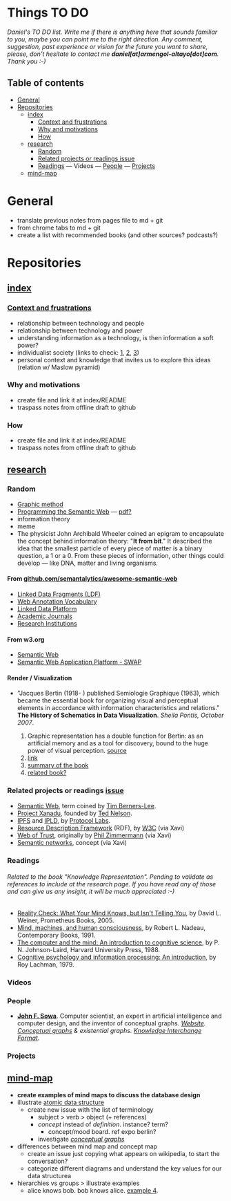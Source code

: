 # Things TO DO

*Daniel's TO DO list. Write me if there is anything here that sounds familiar to you, maybe you can point me to the right direction. Any comment, suggestion, past experience or vision for the future you want to share, please, don't hesitate to contact me **daniel[at]armengol-altayo[dot]com**. Thank you :-)*

## Table of contents

- [General](#general)
- [Repositories](#repositories)
    - [index](#index)
        - [Context and frustrations](#context)
        - [Why and motivations](#why)
        - [How](#how)
    - [research](#research)
        - [Random](#random)
        - [Related projects or readings issue](#related-projects-or-readings-issue)
        - [Readings](#readings) — Videos — [People](#people) — [Projects](#projects)
    - [mind-map](#mind-map)

# <a id="general">General</a>

- translate previous notes from pages file to md + git
- from chrome tabs to md + git
- create a list with recommended books (and other sources? podcasts?)

# <a id="repositories">Repositories</a>

## <a id="index">[index](https://github.com/interplanetarymindmap/index)</a>

### <a id="context">[Context and frustrations]((https://github.com/interplanetarymindmap/index/blob/master/1-context.md))</a>

- relationship between technology and people  
- relationship between technology and power  
- understanding information as a technology, is then information a soft power?  
- individualist society (links to check: [1](https://www.theobjectivestandard.com/issues/2012-spring/individualism-collectivism/), [2](https://www.verywellmind.com/what-are-individualistic-cultures-2795273), [3](https://en.wikipedia.org/wiki/Individualistic_culture))
- personal context and knowledge that invites us to explore this ideas (relation w/ Maslow pyramid) 

### <a id="why">Why and motivations</a>

- create file and link it at index/README
- traspass notes from offline draft to github

### <a id="how">How</a>

- create file and link it at index/README
- traspass notes from offline draft to github

## [research](https://github.com/interplanetarymindmap/research)

### <a id="random">Random</a>

- [Graphic method](https://github.com/interplanetarymindmap/research/blob/master/README.md#graphic-method)
- [Programming the Semantic Web](http://shop.oreilly.com/product/9780596153823.do) — [pdf?](https://www.researchgate.net/publication/236860217_Programming_The_Semantic_Web)
- information theory
- meme
- The physicist John Archibald Wheeler coined an epigram to encapsulate the concept behind information theory: "**It from bit**." It described the idea that the smallest particle of every piece of matter is a binary question, a 1 or a 0. From these pieces of information, other things could develop — like DNA, matter and living organisms.

#### From [github.com/semantalytics/awesome-semantic-web](https://github.com/semantalytics/awesome-semantic-web)

- [Linked Data Fragments (LDF)](http://linkeddatafragments.org/)
- [Web Annotation Vocabulary](https://www.w3.org/TR/annotation-vocab/)
- [Linked Data Platform](https://www.w3.org/TR/ldp-primer/)
- [Academic Journals](https://github.com/semantalytics/awesome-semantic-web#academic-journals)
- [Research Institutions](https://github.com/semantalytics/awesome-semantic-web#research-institutions)

#### From w3.org

- [Semantic Web](https://www.w3.org/2000/01/sw/Overview.html)
- [Semantic Web Application Platform - SWAP](https://www.w3.org/2000/10/swap/)

#### Render / Visualization
- "Jacques Bertin (1918- ) published Semiologie Graphique (1963), which became the essential book for organizing visual and perceptual elements in accordance with information characteristics and relations." **The History of Schematics in Data Visualization**. *Sheila Pontis, October 2007*. 

    1. Graphic representation has a double function for Bertin: as an artificial memory and as a tool for discovery, bound to the huge power of visual perception. [source](https://web.archive.org/web/20050113053951/http://www.infovis.net/printMag.php?num=84&lang=2)
    1. [link](https://visionscarto.net/semiologia-grafica-bertin)
    1. [summary of the book](https://sarahbatesmablog.files.wordpress.com/2015/11/09bertin.pdf)
    1. [related book?](https://www.amazon.com/Envisioning-Information-Edward-R-Tufte/dp/1930824149/)

### <a id="related-projects-or-readings-issue">Related projects or readings [issue](https://github.com/interplanetarymindmap/research/issues/1)</a>

- [Semantic Web](https://en.wikipedia.org/wiki/Semantic_Web), term coined by [Tim Berners-Lee](https://en.wikipedia.org/wiki/Tim_Berners-Lee).
- [Project Xanadu](https://en.wikipedia.org/wiki/Project_Xanadu), founded by [Ted Nelson](https://en.wikipedia.org/wiki/Ted_Nelson).
- [IPFS](https://github.com/ipfs) and [IPLD](https://github.com/ipld), by [Protocol Labs](https://protocol.ai/).
- [Resource Description Framework](https://en.wikipedia.org/wiki/Resource_Description_Framework) (RDF), by [W3C](https://en.wikipedia.org/wiki/World_Wide_Web_Consortium) (via Xavi)
- [Web of Trust](https://en.wikipedia.org/wiki/Web_of_trust), originally by [Phil Zimmermann](https://en.wikipedia.org/wiki/Phil_Zimmermann) (via Xavi)
- [Semantic networks](https://en.wikipedia.org/wiki/Semantic_network), concept (via Xavi)

### <a id="readings">Readings</a>

###### Related to the book "Knowledge Representation". Pending to validate as references to include at the research page. If you have read any of those and can give us any insight, it will be much appreciated :-)

- [Reality Check: What Your Mind Knows, but Isn't Telling You](https://openlibrary.org/books/OL8851099M/Reality_Check), by David L. Weiner, Prometheus Books, 2005.
- [Mind, machines, and human consciousness](https://openlibrary.org/books/OL1866484M/Mind_machines_and_human_consciousness), by Robert L. Nadeau, Contemporary Books, 1991.
- [The computer and the mind: An introduction to cognitive science](https://openlibrary.org/books/OL2399764M/The_computer_and_the_mind), by P. N. Johnson-Laird, Harvard University Press, 1988.
- [Cognitive psychology and information processing: An introduction](https://openlibrary.org/books/OL4735396M/Cognitive_psychology_and_information_processing), by Roy Lachman, 1979.

### <a id="videos">Videos</a>

### <a id="people">People</a>

- <a id="john-sowa">[**John F. Sowa**](https://en.wikipedia.org/wiki/John_F._Sowa)</a>. Computer scientist, an expert in artificial intelligence and computer design, and the inventor of conceptual graphs. *[Website](http://www.jfsowa.com/). <a id="conceptual-graphs">[Conceptual graphs](http://www.jfsowa.com/cg/index.htm)</a> & existential graphs. [Knowledge Interchange Format](http://logic.stanford.edu/kif/dpans.html).*

### <a id="projects">Projects</a>

## [mind-map](https://github.com/interplanetarymindmap/mind-map)

- **create examples of mind maps to discuss the database design**
- illustrate [atomic data structure](https://github.com/interplanetarymindmap/mind-map/issues/4)
    - create new issue with the list of terminology
        - subject > verb > object (+ references)
        - *concept* instead of *definition*. instance? term?
            - concept/mood board. ref expo berlin?
        - investigate [*conceptual graphs*](#conceptual-graphs)
- differences between mind map and concept map
    - create an issue just copying what appears on wikipedia, to start the conversation?
    - categorize different diagrams and understand the key values for our data structurea
- hierarchies vs groups > illustrate examples
    - alice knows bob. bob knows alice. [example 4](https://www.w3.org/TR/2014/REC-n-triples-20140225/).